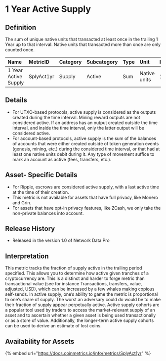 # 1 Year Active Supply

## Definition

The sum of unique native units that transacted at least once in the trailing 1 Year up to that interval. Native units that transacted more than once are only counted once.

| Name | MetricID | Category | Subcategory | Type | Unit | Interval |
| :--- | :--- | :--- | :--- | :--- | :--- | :--- |
| 1 Year Active Supply | SplyAct1yr | Supply | Active | Sum | Native units | 1 years |

## Details

* For UTXO-based protocols, active supply is considered as the outputs created during the time interval. Mining reward outputs are not considered active. If an address has an output created outside the time interval, and inside the time interval, only the latter output will be considered active.
* For account-based protocols, active supply is the sum of the balances of accounts that were either created outside of token generation events \(genesis, mining, etc.\) during the considered time interval, or that had at least one native units debit during it. Any type of movement suffice to mark an account as active \(fees, transfers, etc.\).

## Asset- Specific Details

* For Ripple, escrows are considered active supply, with a last active time at the time of their creation.
* This metric is not available for assets that have full privacy, like Monero and Grin.
* For assets that have opt-in privacy features, like ZCash, we only take the non-private balances into account.

## Release History

* Released in the version 1.0 of Network Data Pro

## Interpretation

This metric tracks the fraction of supply active in the trailing period specified. This allows you to determine how active given tranches of a cryptocurrency are. This is a distinct and harder to forge metric than transactional value \(see for instance Transactions, transfers, value, adjusted, USD\), which can be increased by a few whales making copious self-sends. In active supply, one’s ability to game the metric is proportional to one’s share of supply. The worst an adversary could do would be to make their fraction of supply appear perpetually active. Active supply cohorts are a popular tool used by traders to access the market-relevant supply of an asset and to ascertain whether a given asset is being used transactionally or as a store of value. Additionally, the longer-term active supply cohorts can be used to derive an estimate of lost coins.

## Availability for Assets 

{% embed url="https://docs.coinmetrics.io/info/metrics/SplyAct1yr" %}

